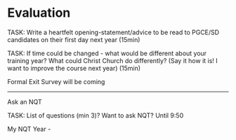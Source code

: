 Evaluation
==========
TASK: Write a heartfelt opening-statement/advice to be read to PGCE/SD candidates on their first day next year (15min)

TASK: If time could be changed - what would be different about your training year? What could Christ Church do differently? (Say it how it is! I want to improve the course next year) (15min)

Formal Exit Survey will be coming


---

Ask an NQT

TASK: List of questions (min 3)? Want to ask NQT? Until 9:50

My NQT Year -
